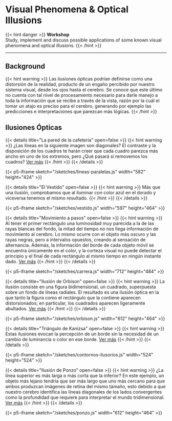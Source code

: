 # Visual Phenomena & Optical Illusions

{{< hint danger >}}
**Workshop**  
Study, implement and discuss possible applications of some known visual phenomena and optical illusions.
{{< /hint >}}

---

## Background

{{< hint warning >}}
Las ilusiones ópticas podrían definirse como una distorsión de la realidad, producto de un engaño percibido por nuestro sistema visual, desde los ojos hasta el cerebro. Se conoce que este último no cuenta con tal nivel de procesamiento necesario para darle manejo a toda la información que se recibe a través de la vista, razón por la cuál el tomar un atajo es preciso para el cerebro, generando por ejemplo las predicciones e interpretaciones que parezcan más lógicas.
{{< /hint >}}

## Ilusiones Ópticas

{{< details title="La pared de la cafetería" open=false >}}
{{< hint warning >}}
¿Las líneas en la siguiente imagen son diagonales? El contraste y la disposición de los cuadros te harán creer que cada cuadro parezca más ancho en uno de los extremos, pero ¿Qué pasará si removemos los cuadros? [Ver más](https://www.oftalvist.es/blog/ilusiones-opticas#4-1)
{{< /hint >}}
{{< /details >}}

{{< p5-iframe sketch="/sketches/lineas-paralelas.js" width="582" height="424" >}}

{{< details title="El Vestido" open=false >}}
{{< hint warning >}}
Más que una ilusión, comprobamos que al iluminar con color azúl en el dorado y viceversa tenemos el mismo resultado.
{{< /hint >}}
{{< /details >}}

{{< p5-iframe sketch="/sketches/vestido.js" width="597" height="464" >}}

{{< details title="Movimiento a pasos" open=false >}}
{{< hint warning >}}
Al tener el primer rectángulo una luminosidad muy parecida a la de las rayas blancas del fondo, la mitad del tiempo no nos llega información de movimiento al cerebro. Lo mismo ocurre con el objeto más oscuro y las rayas negras, pero a intervalos opuestos, creando al sensación de alternancia. Además, la información del borde de cada objeto móvil se encuentra únicamente en el color, y la corteza visual no puede detectar el principio y el final de cada rectángulo al mismo tiempo en ningún instante dado. [Ver más](https://www.cibermitanios.com.ar/2015/05/ilusiones-opticas-interactivas.html)
{{< /hint >}}
{{< /details >}}

{{< p5-iframe sketch="/sketches/carrera.js" width="712" height="484" >}}

{{< details title="Ilusión de Orbison" open=false >}}
{{< hint warning >}}
La ilusión consiste en una figura bidimensional, un cuadrado, superpuesta sobre un fondo de líneas radiales. El resultado es una ilusión óptica en la que tanto la figura como el rectángulo que la contiene aparecen distorsionados; en particular, los cuadrados aparecen ligeramente abultados. [Ver más](https://en.wikipedia.org/wiki/Ponzo_illusion)
{{< /hint >}}
{{< /details >}}

{{< p5-iframe sketch="/sketches/orbison.js" width="612" height="464" >}}

{{< details title="Triángulo de Kanizsa" open=false >}}
{{< hint warning >}}
Estas ilusiones evocan la percepción de un borde sin la necesidad de un cambio de luminancia o color en ese borde. [Ver más](https://en.wikipedia.org/wiki/Illusory_contours)
{{< /hint >}}
{{< /details >}}

{{< p5-iframe sketch="/sketches/contornos-ilusorios.js" width="524" height="524" >}}

{{< details title="Ilusión de Ponzo" open=false >}}
{{< hint warning >}}
¿La línea superior es más larga o más corta que la inferior? En este ejemplo, un objeto más lejano tendría que ser más largo que uno más cercano para que ambos produzcan imágenes de retina del mismo tamaño, esto debido a que nuestro cerebro identifica las líneas diagonales de los lados convergentes como la profundidad que requiere para interpretar el mundo tridimensional. [Ver más](https://en.wikipedia.org/wiki/Ponzo_illusion)
{{< /hint >}}
{{< /details >}}

{{< p5-iframe sketch="/sketches/ponzo.js" width="612" height="464" >}}


<!-- ## Conclusiones y Trabajo Futuro -->

<!-- {{< hint warning >}} -->
<!-- .-. ? -->
<!-- {{< /hint >}} -->